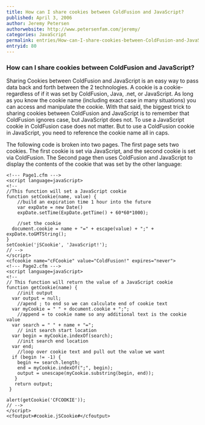 ```yaml
---
title: How can I share cookies between ColdFusion and JavaScript?
published: April 3, 2006
author: Jeremy Petersen
authorwebsite: http://www.petersenfam.com/jeremy/
categories: JavaScript
permalink: entries/How-can-I-share-cookies-between-ColdFusion-and-JavaScript.html
entryid: 80
---
```


<h3>How can I share cookies between ColdFusion and JavaScript?</h3>

<p>
Sharing Cookies between ColdFusion and JavaScript is an easy way to pass data back and forth between the 2 technologies.  A cookie is a cookie- regardless of if it was set by ColdFusion, Java, .net, or JavaScript.  As long as you know the cookie name (including exact case in many situations) you can access and manipulate the cookie.  With that said, the biggest trick to sharing cookies between ColdFusion and JavaScript is to remember that ColdFusion ignores case, but JavaScript does not.  To use a JavaScript cookie in ColdFusion case does not matter.  But to use a ColdFusion cookie in JavaScript, you need to reference the cookie name all in caps.
</p>

<p>
The following code is broken into two pages.  The first page sets two cookies.  The first cookie is set via JavaScript, and the second cookie is set via ColdFusion.  The Second page then uses ColdFusion and JavaScript to display the contents of the cookie that was set by the other language:
</p>

<p>
 
</p>

<pre><code class="language-markup">&lt;!--- Page1.cfm ---&gt;
&lt;script language=javaScript&gt;
&lt;!--
//This function will set a JavaScript cookie
function setCookie(name, value) {
	//build an expiration time 1 hour into the future
	var expDate = new Date()
	expDate.setTime(ExpDate.getTime() + 60*60*1000);
	
	//set the cookie
  document.cookie = name + &quot;=&quot; + escape(value) + &quot;;&quot; + expDate.toGMTString();
}
setCookie('jSCookie', 'JavaScript!');
// --&gt;
&lt;/script&gt;
&lt;cfcookie name=&quot;cFCookie&quot; value=&quot;ColdFusion!&quot; expires=&quot;never&quot;&gt;
&lt;!--- Page2.cfm ---&gt;
&lt;script language=javaScript&gt;
&lt;!--
// This function will return the value of a JavaScript cookie
function getCookie(name) {
	//init output
  var output = null;
	//apend ; to end so we can calculate end of cookie text
  var myCookie = &quot; &quot; + document.cookie + &quot;;&quot;;
	//append = to cookie name so any additional text is the cookie value
  var search = &quot; &quot; + name + &quot;=&quot;;
	// init search start location
  var begin = myCookie.indexOf(search);
	//init search end location
  var end;
	//loop over cookie text and pull out the value we want
  if (begin != -1) {
    begin += search.length;
    end = myCookie.indexOf(&quot;;&quot;, begin);
    output = unescape(myCookie.substring(begin, end));
   }
   return output;
 }	
	
alert(getCookie('CFCOOKIE'));
// --&gt;
&lt;/script&gt;
&lt;cfoutput&gt;#cookie.jSCookie#&lt;/cfoutput&gt;
</code></pre>



